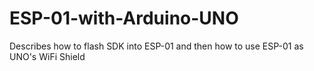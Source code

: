 # ESP-01-with-Arduino-UNO
Describes how to flash SDK into ESP-01 and then how to use ESP-01 as UNO's WiFi Shield
